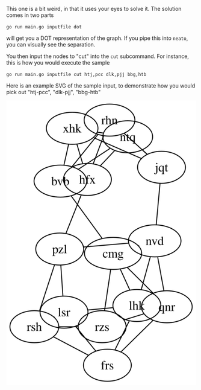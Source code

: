 This one is a bit weird, in that it uses your eyes to solve it. The solution comes in two parts

```
go run main.go inputfile dot
```

will get you a DOT representation of the graph. If you pipe this into `neato`, you can visually see the separation.

You then input the nodes to "cut" into the `cut` subcommand. For instance, this is how you would execute the sample

```
go run main.go inputfile cut htj,pcc dlk,pjj bbg,htb
```

Here is an example SVG of the sample input, to demonstrate how you would pick out "htj-pcc", "dlk-pjj", "bbg-htb"

![Graph of AoC Sample 1 Day 25](./sample.svg)
